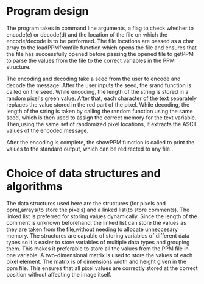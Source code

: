 # Program design
The program takes in  command line arguments, a flag to check whether to encode(e) or decode(d) and the
location of the file on which the encode/decode is to be performed. The file locations are passed as a
char array to the loadPPMfromfile function which opens the file and ensures that the file has
successfully opened before passing the opened file to getPPM to parse the values from the file to the
correct variables in the PPM structure.

The encoding and decoding take a seed from the user to encode and decode the message. After the 
user inputs the seed, the srand function is called on the seed. While encoding, the length of the string is stored
in a random pixel's green value. After that, each character of the text separately replaces the value stored in the red
part of the pixel. While decoding, the length of the string is taken by calling the random function
using the same seed, which is then used to assign the correct memory for the text variable. Then,using
the same set of randomized pixel locations, it extracts the ASCII values of the encoded message. 

After the encoding is complete, the showPPM function is called to print the values to the standard output, which can be redirected to any file.. 

# Choice of data structures and algorithms

The data structures used here are the structures (for pixels and ppm),arrays(to store the pixels) and a linked list(to store
comments). The linked list is preferred for storing values dynamically. Since the length of the comment is unknown beforehand,
the linked list can store the values as they are taken from the file,without needing to allocate unneccesary memory. The structures 
are capable of storing variables of different data types so it's easier to store variables of multiple data types
and grouping them. This makes it preferable to store all the values from the PPM file in one
variable. A two-dimensional matrix is used to store the values of each pixel element. The matrix is of
dimensions width and height given in the ppm file. This ensures that all pixel values are correctly
stored at the correct position without affecting the image itself.
